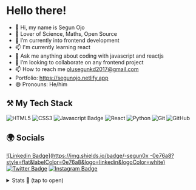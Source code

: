# Hello there!

- 👋 Hi, my name is Segun Ojo
- 👀 Lover of Science, Maths, Open Source
- 🌱 I’m currently into frontend development
- 📫 I'm currently learning react
- 🌱 Ask me anything about coding with javascript and reactjs
- 💞️ I’m looking to collaborate on any frontend project
- 📫 How to reach me olusegunkd2017@gmail.com
- Portfolio: https://segunojo.netlify.app
- 😄 Pronouns: He/him

## ⚒ My Tech Stack
![HTML5](https://img.shields.io/badge/html5-%23E34F26.svg?style=for-the-badge&logo=html5&logoColor=white)
![CSS3](https://img.shields.io/badge/css3-%231572B6.svg?style=for-the-badge&logo=css3&logoColor=white)
![Javascript Badge](https://img.shields.io/badge/-Javascript-F0DB4F?style=for-the-badge&labelColor=F0DB4F&logo=javascript&logoColor=black) 
![React](https://img.shields.io/badge/react-%23121011.svg?style=for-the-badge&logo=react&logoColor=blue)
![Python](https://img.shields.io/badge/python-3670A0?style=for-the-badge&logo=python&logoColor=ffdd54)
![Git](https://img.shields.io/badge/git-%23F05033.svg?style=for-the-badge&logo=git&logoColor=white)
![GitHub](https://img.shields.io/badge/github-%23121011.svg?style=for-the-badge&logo=github&logoColor=white)

## 🌍 Socials 
[![Linkedin Badge](https://img.shields.io/badge/-segun0x -0e76a8?style=flat&labelColor=0e76a8&logo=linkedin&logoColor=white)](https://www.linkedin.com/in/segun0x)
[![Twitter Badge](https://img.shields.io/badge/-@segun0x-1ca0f1?style=flat&labelColor=1ca0f1&logo=twitter&logoColor=white)](https://twitter.com/segun0x) 
[![Instagram Badge](https://img.shields.io/badge/-@segun0x-e84393?style=flat&labelColor=e84393&logo=instagram&logoColor=white)](https://instagram.com/__segunx) 

<details>
  <summary>Stats 🤩 (tap to open)</summary>
  <br />
  
  <img src="https://komarev.com/ghpvc/?username=lil-dev16" alt="cybergeni" />
  
  [![GitHub segun](https://img.shields.io/github/followers/cybergeni?label=Follow%20me&style=flat)](https://github.com/cybergeni)
  
  [![Segun's wakatime stats](https://github-readme-stats.vercel.app/api/wakatime?username=lildev16&layout=compact&theme=solarized-dark&hide_border=true)](https://github.com/anuraghazra/github-readme-stats)
 
  [![Top Langs](https://github-readme-stats.vercel.app/api/top-langs/?username=lil-dev16)](https://github.com/lil-dev16/github-readme-stats)
  
  <img src="https://github-readme-stats.vercel.app/api?username=lil-dev16&show_icons=true&theme=solarized-dark&hide_border=true" alt="lil-dev16" />

  [![GitHub Streak](http://github-readme-streak-stats.herokuapp.com?user=lil-dev16&show_icons=true&theme=solarized-dark&hide_border=true&date_format=M%20j%5B%2C%20Y%5D)](https://git.io/streak-stats)
</details>

<!-- [![GitHub Streak](https://streak-stats.demolab.com/?user=lil-dev16&theme=dark)](https://git.io/streak-stats)
 
 
![Segun's GitHub stats](https://github-readme-stats.vercel.app/api?username=lil-dev16&show_icons=true&theme=radical)

[![Top Langs](https://github-readme-stats.vercel.app/api/top-langs/?username=lil-dev16)](https://github.com/lil-dev16/github-readme-stats) -->

<!-- [![willianrod's wakatime stats](https://github-readme-stats.vercel.app/api/wakatime?username=lildev16)](https://github.com/lil-dev16/github-readme-stats) -->

<!--
**lil-dev16/lil-dev16** is a ✨ _special_ ✨ repository because its `README.md` (this file) appears on your GitHub profile.

Here are some ideas to get you started:

- 🔭 I’m currently working on ...
- 🌱 I’m currently learning ...
- 👯 I’m looking to collaborate on ...
- 🤔 I’m looking for help with ...
- 💬 Ask me about ...
- 📫 How to reach me: ...
 ...
- ⚡ Fun fact: ...
-->

